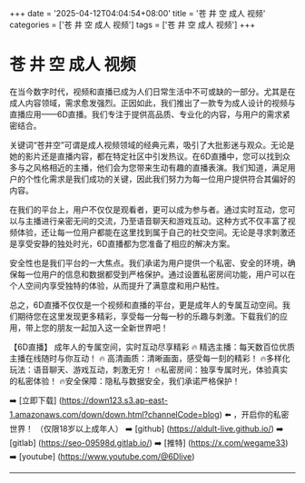 +++
date = '2025-04-12T04:04:54+08:00'
title = '苍 井 空 成人 视频'
categories = ['苍 井 空 成人 视频']
tags = ['苍 井 空 成人 视频']
+++

# 苍 井 空 成人 视频

在当今数字时代，视频和直播已成为人们日常生活中不可或缺的一部分。尤其是在成人内容领域，需求愈发强烈。正因如此，我们推出了一款专为成人设计的视频与直播应用——6D直播。我们专注于提供高品质、专业化的内容，与用户的需求紧密结合。

关键词“苍井空”可谓是成人视频领域的经典元素，吸引了大批影迷与观众。无论是她的影片还是直播内容，都在特定社区中引发热议。在6D直播中，您可以找到众多与之风格相近的主播，他们会为您带来生动有趣的直播表演。我们知道，满足用户的个性化需求是我们成功的关键，因此我们努力为每一位用户提供符合其偏好的内容。

在我们的平台上，用户不仅仅是观看者，更可以成为参与者。通过实时互动，您可以与主播进行亲密无间的交流，乃至语音聊天和游戏互动。这种方式不仅丰富了视频体验，还让每一位用户都能在这里找到属于自己的社交空间。无论是寻求刺激还是享受安静的独处时光，6D直播都为您准备了相应的解决方案。

安全性也是我们平台的一大焦点。我们承诺为用户提供一个私密、安全的环境，确保每一位用户的信息和数据都受到严格保护。通过设置私密房间功能，用户可以在个人空间内享受独特的体验，从而提升了满意度和用户粘性。

总之，6D直播不仅仅是一个视频和直播的平台，更是成年人的专属互动空间。我们期待您在这里发现更多精彩，享受每一分每一秒的乐趣与刺激。下载我们的应用，带上您的朋友一起加入这一全新世界吧！

【6D直播】
成年人的专属空间，实时互动尽享精彩
🔥 精选主播：每天数百位优质主播在线随时与你互动！
🔥 高清画质：清晰画面，感受每一刻的精彩！
🔥多样化玩法：语音聊天、游戏互动，刺激无穷！
🔥私密房间：独享专属时光，体验真实的私密体验！
🔥安全保障：隐私与数据安全，我们承诺严格保护！

➡️ [立即下载] (https://down123.s3.ap-east-1.amazonaws.com/down/down.html?channelCode=blog) ⬅️ ，开启你的私密世界！
（仅限18岁以上成年人）
➡️ [github] (https://aldult-live.github.io/)
➡️ [gitlab] (https://seo-09598d.gitlab.io/)
➡️ [推特] (https://x.com/wegame33)
➡️ [youtube] (https://www.youtube.com/@6Dlive)

---
